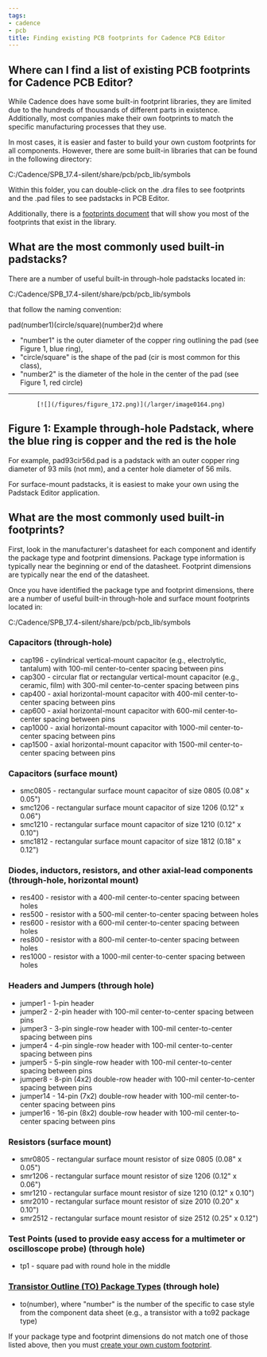 ```yaml
---
tags:
- cadence
- pcb
title: Finding existing PCB footprints for Cadence PCB Editor
---
```


## Where can I find a list of existing PCB footprints for Cadence PCB Editor?

While Cadence does have some built-in footprint libraries, they are limited due to the hundreds of thousands of different parts in existence. Additionally, most companies make their own footprints to match the specific manufacturing processes that they use.

In most cases, it is easier and faster to build your own custom footprints for all components. However, there are some built-in libraries that can be found in the following directory:

C:/Cadence/SPB_17.4-silent/share/pcb/pcb_lib/symbols

Within this folder, you can double-click on the .dra files to see footprints and the .pad files to see padstacks in PCB Editor.

Additionally, there is a [footprints document](https://drive.google.com/file/d/1zVosc_4U5ubucQU0fOhIIONPz780_0aY/view) that will show you most of the footprints that exist in the library.

## What are the most commonly used built-in padstacks?

There are a number of useful built-in through-hole padstacks located in:

C:/Cadence/SPB_17.4-silent/share/pcb/pcb_lib/symbols

that follow the naming convention:

pad(number1)(circle/square)(number2)d where

-   "number1" is the outer diameter of the copper ring outlining the pad (see Figure 1, blue ring),
-   "circle/square" is the shape of the pad (cir is most common for this class),
-   "number2" is the diameter of the hole in the center of the pad (see Figure 1, red circle)

  ------------------------------------------------------------------------------------------------
            [![](/figures/figure_172.png)](/larger/image0164.png)
   Figure 1: Example through-hole Padstack, where the blue ring is copper and the red is the hole
  ------------------------------------------------------------------------------------------------

For example, pad93cir56d.pad is a padstack with an outer copper ring diameter of 93 mils (not mm), and a center hole diameter of 56 mils.

For surface-mount padstacks, it is easiest to make your own using the Padstack Editor application.

## What are the most commonly used built-in footprints?

First, look in the manufacturer's datasheet for each component and identify the package type and footprint dimensions. Package type information is typically near the beginning or end of the datasheet. Footprint dimensions are typically near the end of the datasheet.

Once you have identified the package type and footprint dimensions, there are a number of useful built-in through-hole and surface mount footprints located in:

C:/Cadence/SPB_17.4-silent/share/pcb/pcb_lib/symbols

### Capacitors (through-hole)

-   cap196 - cylindrical vertical-mount capacitor (e.g., electrolytic, tantalum) with 100-mil center-to-center spacing between pins
-   cap300 - circular flat or rectangular vertical-mount capacitor (e.g., ceramic, film) with 300-mil center-to-center spacing between pins
-   cap400 - axial horizontal-mount capacitor with 400-mil center-to-center spacing between pins
-   cap600 - axial horizontal-mount capacitor with 600-mil center-to-center spacing between pins
-   cap1000 - axial horizontal-mount capacitor with 1000-mil center-to-center spacing between pins
-   cap1500 - axial horizontal-mount capacitor with 1500-mil center-to-center spacing between pins

### Capacitors (surface mount)

-   smc0805 - rectangular surface mount capacitor of size 0805 (0.08" x 0.05")
-   smc1206 - rectangular surface mount capacitor of size 1206 (0.12" x 0.06")
-   smc1210 - rectangular surface mount capacitor of size 1210 (0.12" x 0.10") 
-   smc1812 - rectangular surface mount capacitor of size 1812 (0.18" x 0.12")

### Diodes, inductors, resistors, and other axial-lead components (through-hole, horizontal mount)

-   res400 - resistor with a 400-mil center-to-center spacing between holes
-   res500 - resistor with a 500-mil center-to-center spacing between holes
-   res600 - resistor with a 600-mil center-to-center spacing between holes
-   res800 - resistor with a 800-mil center-to-center spacing between holes
-   res1000 - resistor with a 1000-mil center-to-center spacing between holes

### Headers and Jumpers (through hole)

-   jumper1 - 1-pin header
-   jumper2 - 2-pin header with 100-mil center-to-center spacing between pins
-   jumper3 - 3-pin single-row header with 100-mil center-to-center spacing between pins
-   jumper4 - 4-pin single-row header with 100-mil center-to-center spacing between pins
-   jumper5 - 5-pin single-row header with 100-mil center-to-center spacing between pins
-   jumper8 - 8-pin (4x2) double-row header with 100-mil center-to-center spacing between pins
-   jumper14 - 14-pin (7x2) double-row header with 100-mil center-to-center spacing between pins
-   jumper16 - 16-pin (8x2) double-row header with 100-mil center-to-center spacing between pins

### Resistors (surface mount)

-   smr0805 - rectangular surface mount resistor of size 0805 (0.08" x 0.05")
-   smr1206 - rectangular surface mount resistor of size 1206 (0.12" x 0.06")
-   smr1210 - rectangular surface mount resistor of size 1210 (0.12" x 0.10") 
-   smr2010 - rectangular surface mount resistor of size 2010 (0.20" x 0.10")
-   smr2512 - rectangular surface mount resistor of size 2512 (0.25" x 0.12")

### Test Points (used to provide easy access for a multimeter or oscilloscope probe) (through hole)

-   tp1 - square pad with round hole in the middle

### [Transistor Outline (TO) Package Types](http://eesemi.com/to-types.htm) (through hole)

-   to(number), where "number" is the number of the specific to case style from the component data sheet (e.g., a transistor with a to92 package type)

If your package type and footprint dimensions do not match one of those listed above, then you must [create your own custom footprint](creating-custom-footprints.html).
